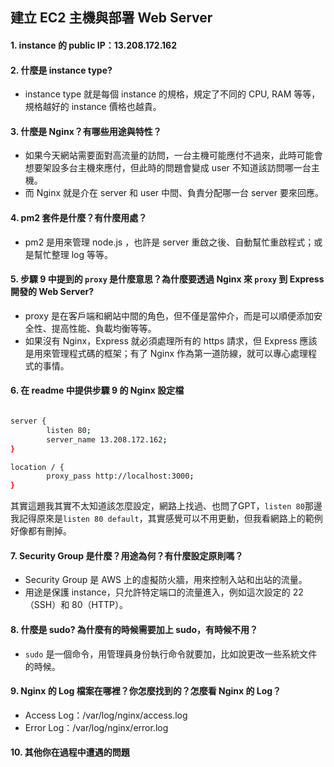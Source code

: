 建立 EC2 主機與部署 Web Server
---
#### 1. instance 的 public IP：13.208.172.162
#### 2. 什麼是 instance type?
- instance type 就是每個 instance 的規格，規定了不同的 CPU, RAM 等等，規格越好的 instance 價格也越貴。
#### 3. 什麼是 Nginx？有哪些用途與特性？
- 如果今天網站需要面對高流量的訪問，一台主機可能應付不過來，此時可能會想要架設多台主機來應付，但此時的問題會變成 user 不知道該訪問哪一台主機。
- 而 Nginx 就是介在 server 和 user 中間、負責分配哪一台 server 要來回應。
#### 4. pm2 套件是什麼？有什麼用處？
- pm2 是用來管理 node.js ，也許是 server 重啟之後、自動幫忙重啟程式；或是幫忙整理 log 等等。
#### 5. 步驟 9 中提到的 `proxy` 是什麼意思？為什麼要透過 Nginx 來 `proxy` 到 Express 開發的 Web Server?
- proxy 是在客戶端和網站中間的角色，但不僅是當仲介，而是可以順便添加安全性、提高性能、負載均衡等等。
- 如果沒有 Nginx，Express 就必須處理所有的 https 請求，但 Express 應該是用來管理程式碼的框架；有了 Nginx 作為第一道防線，就可以專心處理程式的事情。
#### 6. 在 readme 中提供步驟 9 的 Nginx 設定檔
```bash

server {
        listen 80;
        server_name 13.208.172.162;
}

location / {
        proxy_pass http://localhost:3000;
}
```
其實這題我其實不太知道該怎麼設定，網路上找過、也問了GPT，`listen 80`那邊我記得原來是`listen 80 default`，其實感覺可以不用更動，但我看網路上的範例好像都有刪掉。

#### 7. Security Group 是什麼？用途為何？有什麼設定原則嗎？
- Security Group 是 AWS 上的虛擬防火牆，用來控制入站和出站的流量。
- 用途是保護 instance，只允許特定端口的流量進入，例如這次設定的 22（SSH）和 80（HTTP）。
#### 8. 什麼是 sudo? 為什麼有的時候需要加上 sudo，有時候不用？
- `sudo` 是一個命令，用管理員身份執行命令就要加，比如說更改一些系統文件的時候。
#### 9. Nginx 的 Log 檔案在哪裡？你怎麼找到的？怎麼看 Nginx 的 Log？
- Access Log：/var/log/nginx/access.log
- Error Log：/var/log/nginx/error.log
#### 10. 其他你在過程中遭遇的問題
